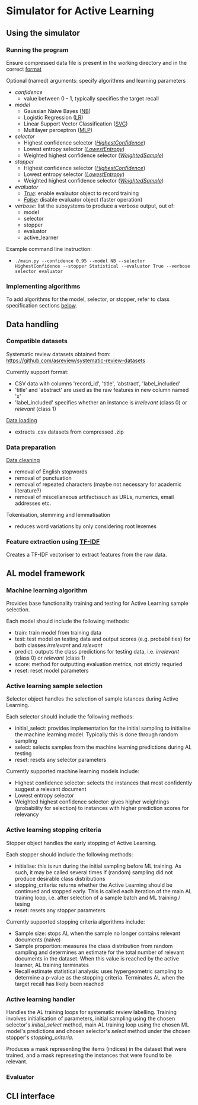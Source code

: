 # Simulator for Active Learning

## Using the simulator

### Running the program
Ensure compressed data file is present in the working directory and in the correct [format](#compatible-datasets)

Optional (named) arguments: specify algorithms and learning parameters
- *confidence*
  - value between 0 - 1, typically specifies the target recall
- *model*
  - Gaussian Naive Bayes ([NB](./model.py))
  - Logistic Regression ([LR](./model.py))
  - Linear Support Vector Classification ([SVC](./model.py))
  - Multilayer perceptron ([MLP](./model.py))
- *selector*
  - Highest confidence selector ([*HighestConfidence*](./selector.py))
  - Lowest entropy selector ([*LowestEntropy*](./selector.py))
  - Weighted highest confidence selector ([*WeightedSample*](./selector.py))
- *stopper*
  - Highest confidence selector ([*HighestConfidence*](./selector.py))
  - Lowest entropy selector ([*LowestEntropy*](./selector.py))
  - Weighted highest confidence selector ([*WeightedSample*](./selector.py))
- *evaluator*
  - [*True*](./selector.py): enable evalautor object to record training
  - [*False*](./selector.py): disable evaluator object (faster operation)
- *verbose*: list the subsystems to produce a verbose output, out of:
  - model
  - selector
  - stopper
  - evaluator
  - active_learner

Example command line instruction:
- <code>./main.py --confidence 0.95 --model NB --selector HighestConfidence --stopper Statistical --evaluator True --verbose selector evaluator</code>


### Implementing algorithms
To add algorithms for the model, selector, or stopper, refer to class specification sections [below](#al-model-framework). 



## Data handling

### Compatible datasets
Systematic review datasets obtained from:
https://github.com/asreview/systematic-review-datasets

Currently support format:
- CSV data with columns 'record_id', 'title', 'abstract', 'label_included'
- 'title' and 'abstract' are used as the raw features in new column named 'x'
- 'label_included' specifies whether an instance is *irrelevant* (class 0) or *relevant* (class 1)

[Data loading](./data_extraction.py)
- extracts .csv datasets from compressed .zip


### Data preparation
[Data cleaning](./data_extraction.py)
- removal of English stopwords
- removal of punctuation
- removal of repeated characters (maybe not necessary for academic literature?)
- removal of miscellaneous artifactssuch as URLs, numerics, email addresses etc.

Tokenisation, stemming and lemmatisation
- reduces word variations by only considering root lexemes

### Feature extraction using [TF-IDF](./tfidf.py)
Creates a TF-IDF vectoriser to extract features from the raw data. 


## AL model framework

### Machine learning algorithm
Provides base functionality training and testing for Active Learning sample selection.

Each model should include the following methods:
- train: train model from training data
- test: test model on testing data and output scores (e.g. probabilities) for both classes *irrelevant* and *relevant*
- predict: outputs the class predictions for testing data, i.e. *irrelevant* (class 0) or *relevant* (class 1)
- score: method for outputting evaluation metrics, not strictly requried
- reset: reset model parameters




### Active learning sample selection
Selector object handles the selection of sample istances during Active Learning.

Each selector should include the following methods:
- initial_select: provides implementation for the initial sampling to initialise the machine learning model. Typically this is done through random sampling
- select: selects samples from the machine learning predictions during AL testing
- reset: resets any selector parameters

Currently supported machine learning models include:
- Highest confidence selector: selects the instances that most confidently suggest a relevant document
- Lowest entropy selector
- Weighted highest confidence selector: gives higher weightings (probability for selection) to instances with higher prediction scores for relevancy


### Active learning stopping criteria
Stopper object handles the early stopping of Active Learning.

Each stopper should include the following methods:
- initialise: this is run during the initial sampling before ML training. As such, it may be called several times if (random) sampling did not produce desirable class distributions
- stopping_criteria: returns whether the Active Learning should be continued and stopped early. This is called each iteration of the main AL training loop, i.e. after selection of a sample batch and ML training / tesing
- reset: resets any stopper parameters

Currently supported stopping criteria algorithms include:
- Sample size: stops AL when the sample no longer contains relevant documents (naive)
- Sample proportion: measures the class distribution from random sampling and determines an estimate for the total number of relevant documents in the dataset. When this value is reached by the active learner, AL training terminates
- Recall estimate statistical analysis: uses hypergeometric sampling to determine a p-value as the stopping criteria. Terminates AL when the target recall has likely been reached


### Active learning handler
Handles the AL training loops for systematic review labelling. Training involves initialisation of parameters, initial sampling using the chosen selector's *initial_select* method, main AL training loop using the chosen ML model's predictions and chosen selector's *select* method under the chosen stopper's *stopping_criteria*.

Produces a mask representing the items (indices) in the dataset that were trained, and a mask represeting the instances that were found to be relevant.

### Evaluator


## CLI interface
